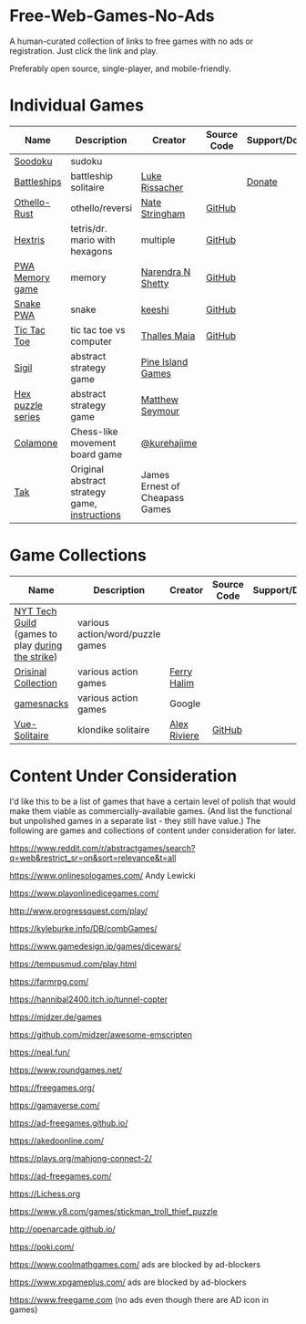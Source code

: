 # Free-Web-Games-No-Ads
A human-curated collection of links to free games with no ads or registration. Just click the link and play.

Preferably open source, single-player, and mobile-friendly.

Individual Games
==================

| Name | Description | Creator | Source Code | Support/Donate |
| ---- | ---- | ---- | ---- | ---- |
| [Soodoku](https://soodoku.com/ ) | sudoku | | | |
| [Battleships](https://lukerissacher.com/battleships) | battleship solitaire | [Luke Rissacher](https://lukerissacher.com/) | | [Donate](https://lukerissacher.com/howtopay) |
| [Othello-Rust](https://othello-rust.web.app/) | othello/reversi | [Nate Stringham](https://github.com/nstringham) | [GitHub](https://github.com/nstringham/othello-web-app) | |
| [Hextris](https://hextris.io/ ) | tetris/dr. mario with hexagons | multiple | [GitHub](https://github.com/Hextris/hextris) | |
| [PWA Memory game](https://pwa-memory-game.surge.sh/) | memory | [Narendra N Shetty](https://narendrashetty.github.io/) | [GitHub](https://github.com/narendrashetty/pwa-memory-game) |
| [Snake PWA](https://snake-pwa.github.io/) | snake | [keeshi](https://github.com/keeshii) | [GitHub](https://github.com/snake-pwa/snake) | | 
| [Tic Tac Toe](https://tmaiadev-tictactoe.netlify.app/) | tic tac toe vs computer | [Thalles Maia](https://thallesmaia.com/) | [GitHub](https://github.com/tmaiadev) | |
| [Sigil](https://sigilbattle.com/) | abstract strategy game | [Pine Island Games](https://sigilbattle.com/static/images/pine-island-games-logo.png) | | |
| [Hex puzzle series](http://www.mseymour.ca/hex_puzzle/hexpuzzle.html) | abstract strategy game | [Matthew Seymour](http://www.mseymour.ca/hex_book/hexstrat.html) | | |
| [Colamone](https://kurehajime.github.io/colamone_js/) | Chess-like movement board game | [@kurehajime](https://twitter.com/kurehajime) |
| [Tak](Playtak.com) | Original abstract strategy game, [instructions](https://ustak.org/play-beautiful-game-tak/) | James Ernest of Cheapass Games | | |


Game Collections
================

| Name | Description | Creator | Source Code | Support/Donate |
| ---- | ---- | ---- | ---- | ---- |
| [NYT Tech Guild](https://nytimesguild.org/tech/guild-builds/index.html) (games to play [during the strike](https://nytimesguild.org/tech/)) | various action/word/puzzle games | 
| [Orisinal Collection](https://www.ferryhalim.com/orisinal/) | various action games | [Ferry Halim](https://www.ferryhalim.com/) | | |
| [gamesnacks](https://gamesnacks.com/) | various action games | Google | | |
| [Vue-Solitaire](https://vue-solitaire.netlify.app/) | klondike solitaire | [Alex Riviere](https://alex.party) | [GitHub](https://github.com/fimion/vue-solitaire) | |



Content Under Consideration
============================

I'd like this to be a list of games that have a certain level of polish that would make them viable as commercially-available games. (And list the functional but unpolished games in a separate list - they still have value.) The following are games and collections of content under consideration for later.

https://www.reddit.com/r/abstractgames/search?q=web&restrict_sr=on&sort=relevance&t=all

https://www.onlinesologames.com/ Andy Lewicki

https://www.playonlinedicegames.com/

http://www.progressquest.com/play/

https://kyleburke.info/DB/combGames/



https://www.gamedesign.jp/games/dicewars/

https://tempusmud.com/play.html

https://farmrpg.com/

https://hannibal2400.itch.io/tunnel-copter

https://midzer.de/games

https://github.com/midzer/awesome-emscripten

https://neal.fun/

https://www.roundgames.net/

https://freegames.org/

https://gamaverse.com/

https://ad-freegames.github.io/

https://akedoonline.com/

https://plays.org/mahjong-connect-2/

https://ad-freegames.com/

https://Lichess.org


https://www.y8.com/games/stickman_troll_thief_puzzle

http://openarcade.github.io/

https://poki.com/

https://www.coolmathgames.com/ ads are blocked by ad-blockers

https://www.xpgameplus.com/ ads are blocked by ad-blockers

https://www.freegame.com (no ads even though there are AD icon in games)
